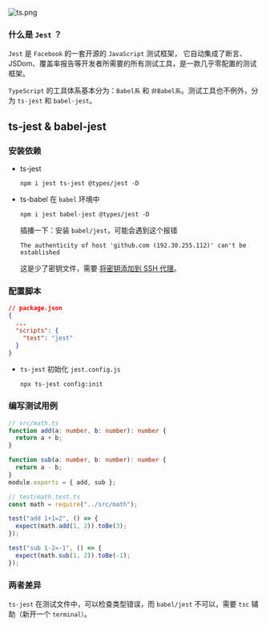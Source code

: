 ![ts.png](https://p6-juejin.byteimg.com/tos-cn-i-k3u1fbpfcp/92fa03a6d6de442fa74ef28b406bf36d~tplv-k3u1fbpfcp-watermark.image)

### 什么是 `Jest` ？

`Jest` 是 `Facebook` 的一套开源的 `JavaScript` 测试框架， 它自动集成了断言、JSDom、覆盖率报告等开发者所需要的所有测试工具，是一款几乎零配置的测试框架。

`TypeScript` 的工具体系基本分为：`Babel系` 和 `非Babel系`。测试工具也不例外，分为 `ts-jest` 和 `babel-jest`。

## ts-jest & babel-jest

### 安装依赖

- ts-jest
  ```
  npm i jest ts-jest @types/jest -D
  ```
- ts-babel
  在 `babel` 环境中
  ```
  npm i jest babel-jest @types/jest -D
  ```
  插播一下：安装 `babel/jest`，可能会遇到这个报错
  ```
  The authenticity of host 'github.com (192.30.255.112)' can't be established
  ```
  这是少了密钥文件，需要 [将密钥添加到 SSH 代理](https://docs.github.com/cn/github/authenticating-to-github/generating-a-new-ssh-key-and-adding-it-to-the-ssh-agent)。

### 配置脚本

```json
// package.json
{
  ...
  "scripts": {
    "test": "jest"
  }
}
```

- `ts-jest`
  初始化 `jest.config.js`
  ```
  npx ts-jest config:init
  ```

### 编写测试用例

```ts
// src/math.ts
function add(a: number, b: number): number {
  return a + b;
}

function sub(a: number, b: number): number {
  return a - b;
}
module.exports = { add, sub };
```

```ts
// test/math.test.ts
const math = require("../src/math");

test("add 1+1=2", () => {
  expect(math.add(1, 2)).toBe(3);
});

test("sub 1-2=-1", () => {
  expect(math.sub(1, 2)).toBe(-1);
});
```

### 两者差异

`ts-jest` 在测试文件中，可以检查类型错误，而 `babel/jest` 不可以，需要 `tsc` 辅助（新开一个 `terminal）`。
